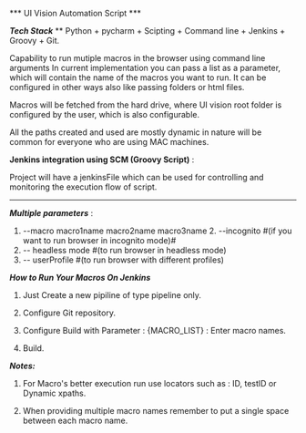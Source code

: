 *** UI Vision Automation Script ***

***Tech Stack***
** Python + pycharm + Scipting + Command line + Jenkins + Groovy + Git.

Capability to run mutiple macros in the browser using command line arguments
In current implementation you can pass a list as a parameter, which will contain the name of the macros you want to run.
It can be configured in other ways also like passing folders or html files.

Macros will be fetched from the hard drive, where UI vision root folder is configured by the user, which is also configurable.

All the paths created and used are mostly dynamic in nature will be common for everyone who are using MAC machines.

**Jenkins integration using SCM (Groovy Script)** : 

Project will have a jenkinsFile which can be used for controlling and monitoring the execution flow of script.
***

***Multiple parameters*** :

1. --macro macro1name macro2name macro3name 2. --incognito #(if you want to run browser in incognito mode)#
3. -- headless mode #(to run browser in headless mode)
4. -- userProfile #(to run browser with different profiles)

***How to Run Your Macros On Jenkins***

1. Just Create a new pipiline of type pipeline only.

2. Configure Git repository.

3. Configure Build with Parameter : {MACRO_LIST} : Enter macro names.

4. Build.

***Notes:***

1. For Macro's better execution run use locators such as : ID, testID or Dynamic xpaths. 

2. When providing multiple macro names remember to put a single space between each macro name.
